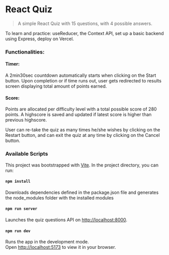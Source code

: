 # React Quiz

> A simple React Quiz with 15 questions, with 4 possible answers.

To learn and practice: useReducer, the Context API, set up a basic backend using
Express, deploy on Vercel.

### Functionalities:

#### Timer:

A 2min30sec countdown automatically starts when clicking on the Start button.
Upon completion or if time runs out, user gets redirected to results screen
displaying total amount of points earned.

#### Score:

Points are allocated per difficulty level with a total possible score of 280
points. A highscore is saved and updated if latest score is higher than previous
highscore.

User can re-take the quiz as many times he/she wishes by clicking on the Restart
button, and can exit the quiz at any time by clicking on the Cancel button.

### Available Scripts

This project was bootstrapped with [Vite](https://vitejs.dev/). In the project
directory, you can run:

#### `npm install`

Downloads dependencies defined in the package.json file and generates the
node_modules folder with the installed modules

#### `npm run server`

Launches the quiz questions API on
[http://localhost:8000](http://localhost:8000).

#### `npm run dev`

Runs the app in the development mode.\
Open [http://localhost:5173](http://localhost:5173) to view it in your browser.

